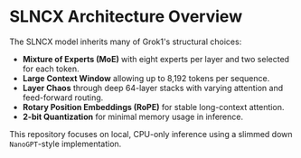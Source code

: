 # SLNCX Architecture Overview

The SLNCX model inherits many of Grok1's structural choices:

- **Mixture of Experts (MoE)** with eight experts per layer and two selected for each token.
- **Large Context Window** allowing up to 8,192 tokens per sequence.
- **Layer Chaos** through deep 64-layer stacks with varying attention and feed-forward routing.
- **Rotary Position Embeddings (RoPE)** for stable long-context attention.
- **2-bit Quantization** for minimal memory usage in inference.

This repository focuses on local, CPU-only inference using a slimmed down
`NanoGPT`-style implementation.
